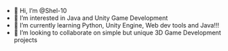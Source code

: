- 👋 Hi, I’m @Shel-10
- 👀 I’m interested in Java and Unity Game Development
- 🌱 I’m currently learning Python, Unity Engine, Web dev tools and Java!!! 
- 💞️ I’m looking to collaborate on simple but unique 3D Game Development projects

